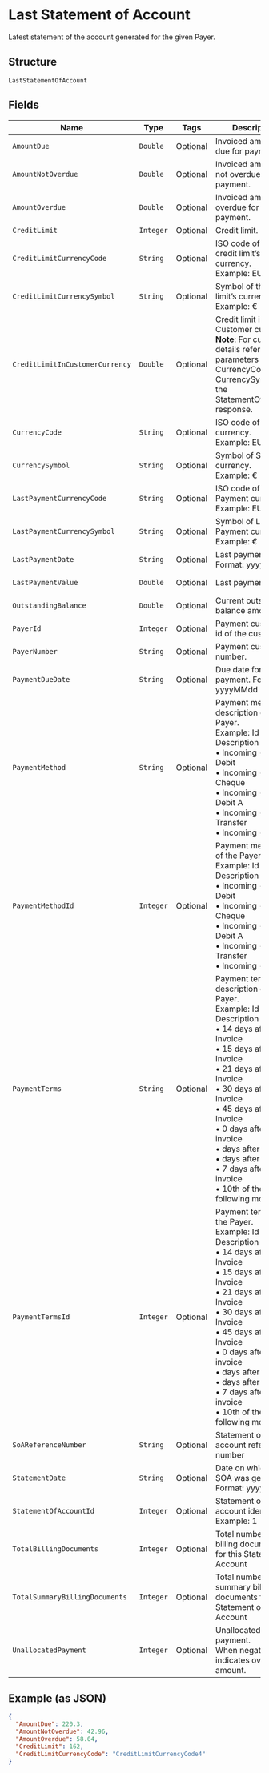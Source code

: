 
# Last Statement of Account

Latest statement of the account generated for the given Payer.

## Structure

`LastStatementOfAccount`

## Fields

| Name | Type | Tags | Description | Getter | Setter |
|  --- | --- | --- | --- | --- | --- |
| `AmountDue` | `Double` | Optional | Invoiced amount and due for payment. | Double getAmountDue() | setAmountDue(Double amountDue) |
| `AmountNotOverdue` | `Double` | Optional | Invoiced amount and not overdue for payment. | Double getAmountNotOverdue() | setAmountNotOverdue(Double amountNotOverdue) |
| `AmountOverdue` | `Double` | Optional | Invoiced amount and overdue for payment. | Double getAmountOverdue() | setAmountOverdue(Double amountOverdue) |
| `CreditLimit` | `Integer` | Optional | Credit limit. | Integer getCreditLimit() | setCreditLimit(Integer creditLimit) |
| `CreditLimitCurrencyCode` | `String` | Optional | ISO code of the credit limit’s currency.<br>Example: EUR | String getCreditLimitCurrencyCode() | setCreditLimitCurrencyCode(String creditLimitCurrencyCode) |
| `CreditLimitCurrencySymbol` | `String` | Optional | Symbol of the credit limit’s currency.<br>Example: € | String getCreditLimitCurrencySymbol() | setCreditLimitCurrencySymbol(String creditLimitCurrencySymbol) |
| `CreditLimitInCustomerCurrency` | `Double` | Optional | Credit limit in Customer currency.<br>**Note**: For currency details refer the parameters CurrencyCode & CurrencySymbol in the StatementOfAccount response. | Double getCreditLimitInCustomerCurrency() | setCreditLimitInCustomerCurrency(Double creditLimitInCustomerCurrency) |
| `CurrencyCode` | `String` | Optional | ISO code of SOA currency.<br>Example: EUR | String getCurrencyCode() | setCurrencyCode(String currencyCode) |
| `CurrencySymbol` | `String` | Optional | Symbol of SOA currency.<br>Example: € | String getCurrencySymbol() | setCurrencySymbol(String currencySymbol) |
| `LastPaymentCurrencyCode` | `String` | Optional | ISO code of Last Payment currency.<br>Example: EUR | String getLastPaymentCurrencyCode() | setLastPaymentCurrencyCode(String lastPaymentCurrencyCode) |
| `LastPaymentCurrencySymbol` | `String` | Optional | Symbol of Last Payment currency.<br>Example: € | String getLastPaymentCurrencySymbol() | setLastPaymentCurrencySymbol(String lastPaymentCurrencySymbol) |
| `LastPaymentDate` | `String` | Optional | Last payment date. Format: yyyyMMdd | String getLastPaymentDate() | setLastPaymentDate(String lastPaymentDate) |
| `LastPaymentValue` | `Double` | Optional | Last payment value. | Double getLastPaymentValue() | setLastPaymentValue(Double lastPaymentValue) |
| `OutstandingBalance` | `Double` | Optional | Current outstanding balance amount. | Double getOutstandingBalance() | setOutstandingBalance(Double outstandingBalance) |
| `PayerId` | `Integer` | Optional | Payment customer id of the customer. | Integer getPayerId() | setPayerId(Integer payerId) |
| `PayerNumber` | `String` | Optional | Payment customer number. | String getPayerNumber() | setPayerNumber(String payerNumber) |
| `PaymentDueDate` | `String` | Optional | Due date for payment. Format: yyyyMMdd | String getPaymentDueDate() | setPaymentDueDate(String paymentDueDate) |
| `PaymentMethod` | `String` | Optional | Payment method description of the Payer.<br>Example: Id & Description<br>•    Incoming - Direct Debit<br>•    Incoming - Cheque<br>•    Incoming - Direct Debit A<br>•    Incoming - Bank Transfer<br>•    Incoming - Cash | String getPaymentMethod() | setPaymentMethod(String paymentMethod) |
| `PaymentMethodId` | `Integer` | Optional | Payment method Id of the Payer.<br>Example: Id & Description<br>•    Incoming - Direct Debit<br>•    Incoming - Cheque<br>•    Incoming - Direct Debit A<br>•    Incoming - Bank Transfer<br>•    Incoming - Cash | Integer getPaymentMethodId() | setPaymentMethodId(Integer paymentMethodId) |
| `PaymentTerms` | `String` | Optional | Payment terms description of the Payer.<br>Example: Id & Description<br>•    14 days after Invoice<br>•    15 days after Invoice<br>•    21 days after Invoice<br>•    30 days after Invoice<br>•    45 days after Invoice<br>•    0 days after invoice<br>•    days after invoice<br>•    days after invoice<br>•    7 days after invoice<br>•    10th of the following month | String getPaymentTerms() | setPaymentTerms(String paymentTerms) |
| `PaymentTermsId` | `Integer` | Optional | Payment terms Id of the Payer.<br>Example: Id & Description<br>•    14 days after Invoice<br>•    15 days after Invoice<br>•    21 days after Invoice<br>•    30 days after Invoice<br>•    45 days after Invoice<br>•    0 days after invoice<br>•    days after invoice<br>•    days after invoice<br>•    7 days after invoice<br>•    10th of the following month | Integer getPaymentTermsId() | setPaymentTermsId(Integer paymentTermsId) |
| `SoAReferenceNumber` | `String` | Optional | Statement of account reference number | String getSoAReferenceNumber() | setSoAReferenceNumber(String soAReferenceNumber) |
| `StatementDate` | `String` | Optional | Date on which the SOA was generated.<br>Format: yyyyMMdd | String getStatementDate() | setStatementDate(String statementDate) |
| `StatementOfAccountId` | `Integer` | Optional | Statement of account identifier,<br>Example: 1 | Integer getStatementOfAccountId() | setStatementOfAccountId(Integer statementOfAccountId) |
| `TotalBillingDocuments` | `Integer` | Optional | Total number of billing documents for this Statement of Account | Integer getTotalBillingDocuments() | setTotalBillingDocuments(Integer totalBillingDocuments) |
| `TotalSummaryBillingDocuments` | `Integer` | Optional | Total number of summary billing documents for this Statement of Account | Integer getTotalSummaryBillingDocuments() | setTotalSummaryBillingDocuments(Integer totalSummaryBillingDocuments) |
| `UnallocatedPayment` | `Integer` | Optional | Unallocated payment.<br>When negative, indicates overdue amount. | Integer getUnallocatedPayment() | setUnallocatedPayment(Integer unallocatedPayment) |

## Example (as JSON)

```json
{
  "AmountDue": 220.3,
  "AmountNotOverdue": 42.96,
  "AmountOverdue": 58.04,
  "CreditLimit": 162,
  "CreditLimitCurrencyCode": "CreditLimitCurrencyCode4"
}
```

